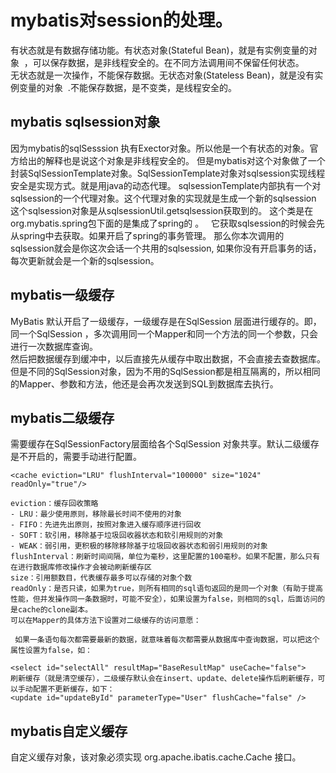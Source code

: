 # mybatis对session的处理。
有状态就是有数据存储功能。有状态对象(Stateful Bean)，就是有实例变量的对象  ，可以保存数据，是非线程安全的。在不同方法调用间不保留任何状态。    
无状态就是一次操作，不能保存数据。无状态对象(Stateless Bean)，就是没有实例变量的对象  .不能保存数据，是不变类，是线程安全的。    

## mybatis sqlsession对象
因为mybatis的sqlSesssion 执有Exector对象。所以他是一个有状态的对象。官方给出的解释也是说这个对象是非线程安全的。
但是mybatis对这个对象做了一个封装SqlSessionTemplate对象。SqlSessionTemplate对象对sqlsession实现线程安全是实现方式。就是用java的动态代理。
sqlsessionTemplate内部执有一个对sqlsession的一个代理对象。这个代理对象的实现就是生成一个新的sqlsession 这个sqlsession对象是从sqlsessionUtil.getsqlsession获取到的。
这个类是在org.mybatis.spring包下面的是集成了spring的 。   它获取sqlsession的时候会先从spring中去获取。如果开启了spring的事务管理。
那么你本次调用的sqlsession就会是你这次会话一个共用的sqlsession, 如果你没有开启事务的话，每次更新就会是一个新的sqlsession。

## mybatis一级缓存
MyBatis 默认开启了一级缓存，一级缓存是在SqlSession 层面进行缓存的。即，同一个SqlSession ，多次调用同一个Mapper和同一个方法的同一个参数，只会进行一次数据库查询。    
然后把数据缓存到缓冲中，以后直接先从缓存中取出数据，不会直接去查数据库。        
但是不同的SqlSession对象，因为不用的SqlSession都是相互隔离的，所以相同的Mapper、参数和方法，他还是会再次发送到SQL到数据库去执行。    

## mybatis二级缓存
需要缓存在SqlSessionFactory层面给各个SqlSession 对象共享。默认二级缓存是不开启的，需要手动进行配置。
```text
<cache eviction="LRU" flushInterval="100000" size="1024" readOnly="true"/>

eviction：缓存回收策略
- LRU：最少使用原则，移除最长时间不使用的对象
- FIFO：先进先出原则，按照对象进入缓存顺序进行回收
- SOFT：软引用，移除基于垃圾回收器状态和软引用规则的对象
- WEAK：弱引用，更积极的移除移除基于垃圾回收器状态和弱引用规则的对象
flushInterval：刷新时间间隔，单位为毫秒，这里配置的100毫秒。如果不配置，那么只有在进行数据库修改操作才会被动刷新缓存区
size：引用额数目，代表缓存最多可以存储的对象个数
readOnly：是否只读，如果为true，则所有相同的sql语句返回的是同一个对象（有助于提高性能，但并发操作同一条数据时，可能不安全），如果设置为false，则相同的sql，后面访问的是cache的clone副本。
可以在Mapper的具体方法下设置对二级缓存的访问意愿：

​ 如果一条语句每次都需要最新的数据，就意味着每次都需要从数据库中查询数据，可以把这个属性设置为false，如：

<select id="selectAll" resultMap="BaseResultMap" useCache="false">
刷新缓存（就是清空缓存），二级缓存默认会在insert、update、delete操作后刷新缓存，可以手动配置不更新缓存，如下：
<update id="updateById" parameterType="User" flushCache="false" />
```

## mybatis自定义缓存
自定义缓存对象，该对象必须实现 org.apache.ibatis.cache.Cache 接口。
